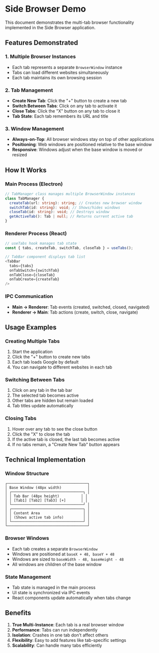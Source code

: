 # Side Browser Demo

This document demonstrates the multi-tab browser functionality implemented in the Side Browser application.

## Features Demonstrated

### 1. Multiple Browser Instances

- Each tab represents a separate `BrowserWindow` instance
- Tabs can load different websites simultaneously
- Each tab maintains its own browsing session

### 2. Tab Management

- **Create New Tab**: Click the "+" button to create a new tab
- **Switch Between Tabs**: Click on any tab to activate it
- **Close Tabs**: Click the "X" button on any tab to close it
- **Tab State**: Each tab remembers its URL and title

### 3. Window Management

- **Always-on-Top**: All browser windows stay on top of other applications
- **Positioning**: Web windows are positioned relative to the base window
- **Responsive**: Windows adjust when the base window is moved or resized

## How It Works

### Main Process (Electron)

```typescript
// TabManager class manages multiple BrowserWindow instances
class TabManager {
  createTab(url: string): string; // Creates new browser window
  switchTab(id: string): void; // Shows/hides windows
  closeTab(id: string): void; // Destroys window
  getActiveTab(): Tab | null; // Returns current active tab
}
```

### Renderer Process (React)

```typescript
// useTabs hook manages tab state
const { tabs, createTab, switchTab, closeTab } = useTabs();

// TabBar component displays tab list
<TabBar
  tabs={tabs}
  onTabSwitch={switchTab}
  onTabClose={closeTab}
  onTabCreate={createTab}
/>
```

### IPC Communication

- **Main → Renderer**: Tab events (created, switched, closed, navigated)
- **Renderer → Main**: Tab actions (create, switch, close, navigate)

## Usage Examples

### Creating Multiple Tabs

1. Start the application
2. Click the "+" button to create new tabs
3. Each tab loads Google by default
4. You can navigate to different websites in each tab

### Switching Between Tabs

1. Click on any tab in the tab bar
2. The selected tab becomes active
3. Other tabs are hidden but remain loaded
4. Tab titles update automatically

### Closing Tabs

1. Hover over any tab to see the close button
2. Click the "X" to close the tab
3. If the active tab is closed, the last tab becomes active
4. If no tabs remain, a "Create New Tab" button appears

## Technical Implementation

### Window Structure

```
┌─────────────────────────────────────┐
│ Base Window (48px width)            │
│ ┌─────────────────────────────────┐ │
│ │ Tab Bar (48px height)          │ │
│ │ [Tab1] [Tab2] [Tab3] [+]       │ │
│ └─────────────────────────────────┘ │
│ ┌─────────────────────────────────┐ │
│ │ Content Area                    │ │
│ │ (Shows active tab info)         │ │
│ └─────────────────────────────────┘ │
└─────────────────────────────────────┘
```

### Browser Windows

- Each tab creates a separate `BrowserWindow`
- Windows are positioned at `baseX + 48, baseY + 48`
- Windows are sized to `baseWidth - 48, baseHeight - 48`
- All windows are children of the base window

### State Management

- Tab state is managed in the main process
- UI state is synchronized via IPC events
- React components update automatically when tabs change

## Benefits

1. **True Multi-Instance**: Each tab is a real browser window
2. **Performance**: Tabs can run independently
3. **Isolation**: Crashes in one tab don't affect others
4. **Flexibility**: Easy to add features like tab-specific settings
5. **Scalability**: Can handle many tabs efficiently
